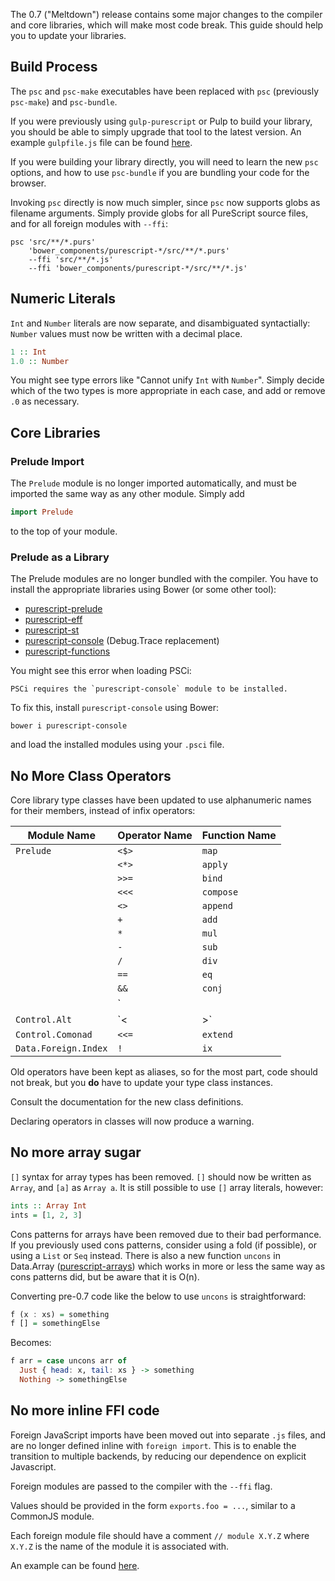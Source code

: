 The 0.7 ("Meltdown") release contains some major changes to the compiler and core libraries, which will make most code break. This guide should help you to update your libraries.

## Build Process

The `psc` and `psc-make` executables have been replaced with `psc` (previously `psc-make`) and `psc-bundle`.

If you were previously using `gulp-purescript` or Pulp to build your library, you should be able to simply upgrade that tool to the latest version. An example `gulpfile.js` file can be found [here](https://github.com/purescript/purescript-prelude/blob/5e1d34f6ee771a436286a0335c5de80343dfa6be/gulpfile.js).

If you were building your library directly, you will need to learn the new `psc` options, and how to use `psc-bundle` if you are bundling your code for the browser.

Invoking `psc` directly is now much simpler, since `psc` now supports globs as filename arguments. Simply provide globs for all PureScript source files, and for all foreign modules with `--ffi`:

    psc 'src/**/*.purs' 
        'bower_components/purescript-*/src/**/*.purs'
        --ffi 'src/**/*.js' 
        --ffi 'bower_components/purescript-*/src/**/*.js'

## Numeric Literals

`Int` and `Number` literals are now separate, and disambiguated syntactially: `Number` values must now be written with a decimal place.

```purescript
1 :: Int
1.0 :: Number
```

You might see type errors like "Cannot unify `Int` with `Number`". Simply decide which of the two types is more appropriate in each case, and add or remove `.0` as necessary.

## Core Libraries

### Prelude Import

The `Prelude` module is no longer imported automatically, and must be imported the same way as any other module. Simply add

```purescript
import Prelude
```

to the top of your module.

### Prelude as a Library

The Prelude modules are no longer bundled with the compiler. You have to install the appropriate libraries using Bower (or some other tool):

- [purescript-prelude](https://github.com/purescript/purescript-prelude)
- [purescript-eff](https://github.com/purescript/purescript-eff)
- [purescript-st](https://github.com/purescript/purescript-st)
- [purescript-console](https://github.com/purescript/purescript-console) (Debug.Trace replacement) 
- [purescript-functions](https://github.com/purescript/purescript-functions)

You might see this error when loading PSCi:

    PSCi requires the `purescript-console` module to be installed.

To fix this, install `purescript-console` using Bower:

    bower i purescript-console

and load the installed modules using your `.psci` file.

## No More Class Operators

Core library type classes have been updated to use alphanumeric names for their members, instead of infix operators:

| Module Name          | Operator Name   | Function Name   |
|----------------------|-----------------|-----------------|
| `Prelude`            | `<$>`           | `map`           |
|                      | `<*>`           | `apply`         |
|                      | `>>=`           | `bind`          |
|                      | `<<<`           | `compose`       |
|                      | `<>`            | `append`        |
|                      | `+`             | `add`           |
|                      | `*`             | `mul`           |
|                      | `-`             | `sub`           |
|                      | `/`             | `div`           |
|                      | `==`            | `eq`            |
|                      | `&&`            | `conj`          |
|                      | `||`          | `disj`          |
| `Control.Alt`        | `<|>`          | `alt`           |
| `Control.Comonad`    | `<<=`           | `extend`        |
| `Data.Foreign.Index` | `!`             | `ix`            |

Old operators have been kept as aliases, so for the most part, code should not break, but you **do** have to update your type class instances.

Consult the documentation for the new class definitions.

Declaring operators in classes will now produce a warning.

## No more array sugar

`[]` syntax for array types has been removed. `[]` should now be written as `Array`, and `[a]` as `Array a`. It is still possible to use `[]` array literals, however:

```purescript
ints :: Array Int
ints = [1, 2, 3]
```

Cons patterns for arrays have been removed due to their bad performance. If you previously used cons patterns, consider using a fold (if possible), or using a `List` or `Seq` instead. There is also a new function `uncons` in Data.Array ([purescript-arrays](https://github.com/purescript/purescript-arrays)) which works in more or less the same way as cons patterns did, but be aware that it is O(n).

Converting pre-0.7 code like the below to use `uncons` is straightforward:
``` purescript
f (x : xs) = something
f [] = somethingElse
```
Becomes:
``` purescript
f arr = case uncons arr of
  Just { head: x, tail: xs } -> something
  Nothing -> somethingElse
```

## No more inline FFI code

Foreign JavaScript imports have been moved out into separate `.js` files, and are no longer defined inline with `foreign import`. This is to enable the transition to multiple backends, by reducing our dependence on explicit Javascript.

Foreign modules are passed to the compiler with the `--ffi` flag.

Values should be provided in the form `exports.foo = ...`, similar to a CommonJS module.

Each foreign module file should have a comment `// module X.Y.Z` where `X.Y.Z` is the name of the module it is associated with.

An example can be found [here](https://github.com/purescript/purescript-eff/blob/v0.1.0-rc.1/src/Control/Monad/Eff.js).
